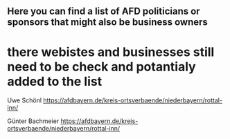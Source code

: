 ## Here you can find a list of AFD politicians or sponsors that might also be business owners
# there webistes and businesses still need to be check and potantialy added to the list 

Uwe Schönl https://afdbayern.de/kreis-ortsverbaende/niederbayern/rottal-inn/

Günter Bachmeier https://afdbayern.de/kreis-ortsverbaende/niederbayern/rottal-inn/